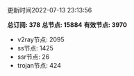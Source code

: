 更新时间2022-07-13 23:13:56

**总订阅: 378**
**总节点: 15884**
**有效节点: 3970**
- v2ray节点: 2095
- ss节点: 1425
- ssr节点: 26
- trojan节点: 424
